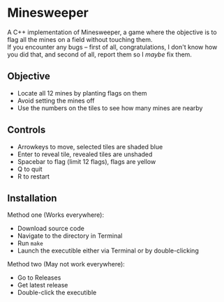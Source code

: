 # Minesweeper
A C++ implementation of Minesweeper, a game where the objective is to flag all the mines on a field without touching them.<br>
If you encounter any bugs – first of all, congratulations, I don't know how you did that, and second of all, report them so I *maybe* fix them.

## Objective
- Locate all 12 mines by planting flags on them
- Avoid setting the mines off
- Use the numbers on the tiles to see how many mines are nearby

## Controls
- Arrowkeys to move, selected tiles are shaded blue
- Enter to reveal tile, revealed tiles are unshaded
- Spacebar to flag (limit 12 flags), flags are yellow
- Q to quit
- R to restart 

## Installation
Method one (Works everywhere):
- Download source code
- Navigate to the directory in Terminal
- Run `make`
- Launch the executible either via Terminal or by double-clicking

Method two (May not work everywhere):
- Go to Releases
- Get latest release
- Double-click the executible

